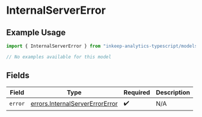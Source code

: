 # InternalServerError

## Example Usage

```typescript
import { InternalServerError } from "inkeep-analytics-typescript/models/errors";

// No examples available for this model
```

## Fields

| Field                                                                              | Type                                                                               | Required                                                                           | Description                                                                        |
| ---------------------------------------------------------------------------------- | ---------------------------------------------------------------------------------- | ---------------------------------------------------------------------------------- | ---------------------------------------------------------------------------------- |
| `error`                                                                            | [errors.InternalServerErrorError](../../models/errors/internalservererrorerror.md) | :heavy_check_mark:                                                                 | N/A                                                                                |